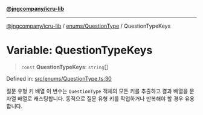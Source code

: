 [**@jngcompany/icru-lib**](../../../README.md)

***

[@jngcompany/icru-lib](../../../README.md) / [enums/QuestionType](../README.md) / QuestionTypeKeys

# Variable: QuestionTypeKeys

> `const` **QuestionTypeKeys**: `string`[]

Defined in: [src/enums/QuestionType.ts:30](https://github.com/jngcompany/icru-lib/blob/d3a4d9c24074b22f396121b6f6d7c5106c66ae75/src/enums/QuestionType.ts#L30)

질문 유형 키 배열
이 변수는 `QuestionType` 객체의 모든 키를 추출하고 결과 배열을 문자열 배열로 캐스팅합니다.
동적으로 질문 유형 키를 작업하거나 반복해야 할 경우 유용합니다.
